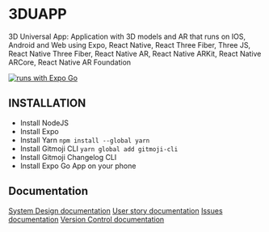 
# 3DUAPP
3D Universal App: 
Application with 3D models and AR that runs on IOS, Android and Web using Expo, React Native, React Three Fiber, Three JS, React Native Three Fiber, React Native AR, React Native ARKit, React Native ARCore, React Native AR Foundation

[![runs with Expo Go](https://img.shields.io/badge/Runs%20with%20Expo%20Go-4630EB.svg?style=flat-square&logo=EXPO&labelColor=f3f3f3&logoColor=000)](https://expo.dev/client)


## INSTALLATION
- Install NodeJS
- Install Expo 
- Install Yarn `npm install --global yarn`
- Install Gitmoji CLI `yarn global add gitmoji-cli`
- Install Gitmoji Changelog CLI
- Install Expo Go App on your phone


## Documentation
[System Design documentation](./Docs/DesignSystem.md)
[User story documentation](./Docs/UserStory.md)
[Issues documentation](./Docs/Issues.md)
[Version Control documentation](./Docs/VersionControl.md)


